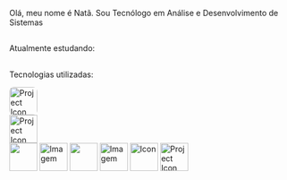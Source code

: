 Olá, meu nome é Natã.
Sou Tecnólogo em Análise e Desenvolvimento de Sistemas

##

Atualmente estudando:

##

Tecnologias utilizadas:

<img src="https://github.com/user-attachments/assets/28a5f6b5-7d3b-4ad3-a8de-ff76c4d4580d" width="50" height="50" alt="Project Icon" style="border-radius:8px;">
<img src="https://github.com/user-attachments/assets/510fc1a1-ebfb-4d5f-bd93-9c5462cc8c4e" width="50" height="50" alt="Project Icon" style="display:block;">
<img src="https://github.com/NataDias04/NataDias04/assets/142185726/baa9849e-2ff4-4be5-88e8-20012b8e7dd5" width="50" height="50">
<img src="https://github.com/user-attachments/assets/33327dc6-d34f-420d-b7fd-a2952943a722" width="50" height="50" alt="Imagem">
<img src="https://github.com/user-attachments/assets/029477b1-3913-4048-ba2d-9f61dfe587d1" width="50" height="50">
<img src="https://github.com/user-attachments/assets/816747cf-4e12-4678-8c30-331148a28b5e" width="50" height="50" alt="Imagem">
<img src="https://github.com/user-attachments/assets/a3db44e5-49e3-4f8f-ba44-dc2b41c1a5e6" width="50" height="50" alt="Icon">
<img src="https://github.com/user-attachments/assets/c99b808a-b9e9-4df1-84ca-0da08c8afe26" width="50" height="50" alt="Project Icon">

